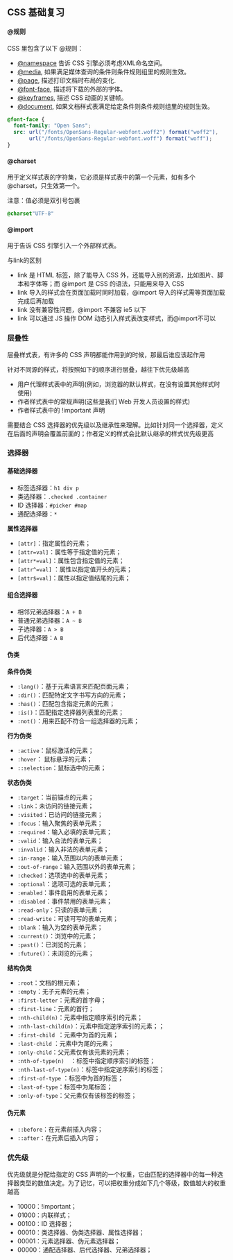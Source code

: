 ## CSS 基础复习



#### @规则

CSS 里包含了以下 @规则：

- [@namespace](https://link.juejin.cn?target=https%3A%2F%2Fdeveloper.mozilla.org%2Fzh-CN%2Fdocs%2FWeb%2FCSS%2F%40namespace) 告诉 CSS 引擎必须考虑XML命名空间。
- [@media](https://link.juejin.cn?target=https%3A%2F%2Fdeveloper.mozilla.org%2Fzh-CN%2Fdocs%2FWeb%2FCSS%2F%40media), 如果满足媒体查询的条件则条件规则组里的规则生效。
- [@page](https://link.juejin.cn?target=https%3A%2F%2Fdeveloper.mozilla.org%2Fzh-CN%2Fdocs%2FWeb%2FCSS%2F%40page), 描述打印文档时布局的变化.
- [@font-face](https://link.juejin.cn?target=https%3A%2F%2Fdeveloper.mozilla.org%2Fzh-CN%2Fdocs%2FWeb%2FCSS%2F%40font-face), 描述将下载的外部的字体。
- [@keyframes](https://link.juejin.cn?target=https%3A%2F%2Fdeveloper.mozilla.org%2Fzh-CN%2Fdocs%2FWeb%2FCSS%2F%40keyframes), 描述 CSS 动画的关键帧。
- [@document](https://link.juejin.cn?target=https%3A%2F%2Fdeveloper.mozilla.org%2Fzh-CN%2Fdocs%2FWeb%2FCSS%2F%40document), 如果文档样式表满足给定条件则条件规则组里的规则生效。

```css
@font-face {
  font-family: "Open Sans";
  src: url("/fonts/OpenSans-Regular-webfont.woff2") format("woff2"),
       url("/fonts/OpenSans-Regular-webfont.woff") format("woff");
}
```



#### @charset

用于定义样式表的字符集，它必须是样式表中的第一个元素，如有多个@charset，只生效第一个。

注意：值必须是双引号包裹

```css
@charset"UTF-8"
```



#### @import

用于告诉 CSS 引擎引入一个外部样式表。

与link的区别

- link 是 HTML 标签，除了能导入 CSS 外，还能导入别的资源，比如图片、脚本和字体等；而 @import 是 CSS 的语法，只能用来导入 CSS
- link 导入的样式会在页面加载时同时加载，@import 导入的样式需等页面加载完成后再加载
- link 没有兼容性问题，@import 不兼容 ie5 以下
- link 可以通过 JS 操作 DOM 动态引入样式表改变样式，而@import不可以



### 层叠性

层叠样式表，有许多的 CSS 声明都能作用到的时候，那最后谁应该起作用

针对不同源的样式，将按照如下的顺序进行层叠，越往下优先级越高

- 用户代理样式表中的声明(例如，浏览器的默认样式，在没有设置其他样式时使用)
- 作者样式表中的常规声明(这些是我们 Web 开发人员设置的样式)
- 作者样式表中的 !important 声明

需要结合 CSS 选择器的优先级以及继承性来理解。比如针对同一个选择器，定义在后面的声明会覆盖前面的；作者定义的样式会比默认继承的样式优先级更高



### 选择器

#### 基础选择器

- 标签选择器：`h1 div p`
- 类选择器：`.checked .container`  
- ID 选择器：`#picker #map`
- 通配选择器：`*`

**属性选择器**

- `[attr]`：指定属性的元素；
- `[attr=val]`：属性等于指定值的元素；
- `[attr*=val]`：属性包含指定值的元素；
- `[attr^=val]` ：属性以指定值开头的元素；
- `[attr$=val]`：属性以指定值结尾的元素；



#### 组合选择器

- 相邻兄弟选择器：`A + B`
- 普通兄弟选择器：`A ~ B`
- 子选择器：`A > B`
- 后代选择器：`A B`



#### 伪类

**条件伪类**

- `:lang()`：基于元素语言来匹配页面元素；
- `:dir()`：匹配特定文字书写方向的元素；
- `:has()`：匹配包含指定元素的元素；
- `:is()`：匹配指定选择器列表里的元素；
- `:not()`：用来匹配不符合一组选择器的元素；

**行为伪类**

- `:active`：鼠标激活的元素；
- `:hover`： 鼠标悬浮的元素；
- `::selection`：鼠标选中的元素；

**状态伪类**

- `:target`：当前锚点的元素；
- `:link`：未访问的链接元素；
- `:visited`：已访问的链接元素；
- `:focus`：输入聚焦的表单元素；
- `:required`：输入必填的表单元素；
- `:valid`：输入合法的表单元素；
- `:invalid`：输入非法的表单元素；
- `:in-range`：输入范围以内的表单元素；
- `:out-of-range`：输入范围以外的表单元素；
- `:checked`：选项选中的表单元素；
- `:optional`：选项可选的表单元素；
- `:enabled`：事件启用的表单元素；
- `:disabled`：事件禁用的表单元素；
- `:read-only`：只读的表单元素；
- `:read-write`：可读可写的表单元素；
- `:blank`：输入为空的表单元素；
- `:current()`：浏览中的元素；
- `:past()`：已浏览的元素；
- `:future()`：未浏览的元素；



**结构伪类**

- `:root`：文档的根元素；
- `:empty`：无子元素的元素；
- `:first-letter`：元素的首字母；
- `:first-line`：元素的首行；
- `:nth-child(n)`：元素中指定顺序索引的元素；
- `:nth-last-child(n)`：元素中指定逆序索引的元素；；
- `:first-child	`：元素中为首的元素；
- `:last-child`	：元素中为尾的元素；
- `:only-child`：父元素仅有该元素的元素；
- `:nth-of-type(n)	`：标签中指定顺序索引的标签；
- `:nth-last-of-type(n)`：标签中指定逆序索引的标签；
- `:first-of-type`	：标签中为首的标签；
- `:last-of-type`：标签中为尾标签；
- `:only-of-type`：父元素仅有该标签的标签；



#### 伪元素

- `::before`：在元素前插入内容；
- `::after`：在元素后插入内容；



### 优先级

优先级就是分配给指定的 CSS 声明的一个权重，它由匹配的选择器中的每一种选择器类型的数值决定。为了记忆，可以把权重分成如下几个等级，数值越大的权重越高

- 10000：!important；
- 01000：内联样式；
- 00100：ID 选择器；
- 00010：类选择器、伪类选择器、属性选择器；
- 00001：元素选择器、伪元素选择器；
- 00000：通配选择器、后代选择器、兄弟选择器；